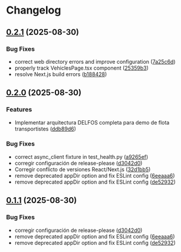 # Changelog

## [0.2.1](https://github.com/Neiland85-Org/elfosoftware-demo-flota-transportistes/compare/flota-web-v0.2.0...flota-web-v0.2.1) (2025-08-30)


### Bug Fixes

* correct web directory errors and improve configuration ([7a25c6d](https://github.com/Neiland85-Org/elfosoftware-demo-flota-transportistes/commit/7a25c6dc8c6f901f67012b2a5fc006378c9d2469))
* properly track VehiclesPage.tsx component ([25359b3](https://github.com/Neiland85-Org/elfosoftware-demo-flota-transportistes/commit/25359b362032299fbc17449daa6d0e8b227e926f))
* resolve Next.js build errors ([b188428](https://github.com/Neiland85-Org/elfosoftware-demo-flota-transportistes/commit/b188428a478c6cc0b3a7b9b5d6e60033143d3114))

## [0.2.0](https://github.com/Neiland85-Org/elfosoftware-demo-flota-transportistes/compare/flota-web-v0.1.0...flota-web-v0.2.0) (2025-08-30)


### Features

* Implementar arquitectura DELFOS completa para demo de flota transportistes ([ddb89d6](https://github.com/Neiland85-Org/elfosoftware-demo-flota-transportistes/commit/ddb89d6ccd78d5ee7540b2eaaad8a23dff7aca58))


### Bug Fixes

* correct async_client fixture in test_health.py ([a9265ef](https://github.com/Neiland85-Org/elfosoftware-demo-flota-transportistes/commit/a9265efe2791c03f6ad659912ae8e575371ef3a5))
* corregir configuración de release-please ([d3042d0](https://github.com/Neiland85-Org/elfosoftware-demo-flota-transportistes/commit/d3042d04536e6abe6b59c43535b004686c4caf00))
* Corregir conflicto de versiones React/Next.js ([32d1bb5](https://github.com/Neiland85-Org/elfosoftware-demo-flota-transportistes/commit/32d1bb587ebc83ed814cafb384adebcf21d8ee8e))
* remove deprecated appDir option and fix ESLint config ([6eeaaa6](https://github.com/Neiland85-Org/elfosoftware-demo-flota-transportistes/commit/6eeaaa654773b4325d1026b4b81ebd5d655035a9))
* remove deprecated appDir option and fix ESLint config ([de52932](https://github.com/Neiland85-Org/elfosoftware-demo-flota-transportistes/commit/de52932e5365c210f33d34e44ee844e1ae8f7efb))

## [0.1.1](https://github.com/Neiland85-Org/elfosoftware-demo-flota-transportistes/compare/flota-web-v0.1.0...flota-web-v0.1.1) (2025-08-30)


### Bug Fixes

* corregir configuración de release-please ([d3042d0](https://github.com/Neiland85-Org/elfosoftware-demo-flota-transportistes/commit/d3042d04536e6abe6b59c43535b004686c4caf00))
* remove deprecated appDir option and fix ESLint config ([6eeaaa6](https://github.com/Neiland85-Org/elfosoftware-demo-flota-transportistes/commit/6eeaaa654773b4325d1026b4b81ebd5d655035a9))
* remove deprecated appDir option and fix ESLint config ([de52932](https://github.com/Neiland85-Org/elfosoftware-demo-flota-transportistes/commit/de52932e5365c210f33d34e44ee844e1ae8f7efb))
